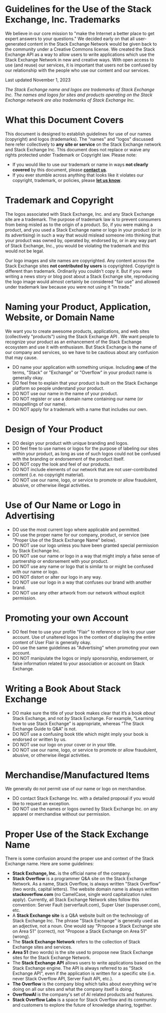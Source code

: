 Guidelines for the Use of the Stack Exchange, Inc. Trademarks
=============================================================

We believe in our core mission to "make the Internet a better place to get expert answers to your questions." We decided early on that all user-generated content in the Stack Exchange Network would be given back to the community under a Creative Commons license. We created the Stack Exchange API as a way to allow users to write applications which use the Stack Exchange Network in new and creative ways. With open access to use (and reuse) our services, it is important that users not be confused by our relationship with the people who use our content and our services.

Last updated November 1, 2023

_The Stack Exchange name and logos are trademarks of Stack Exchange Inc. The names and logos for sites and products operating on the Stack Exchange network are also trademarks of Stack Exchange Inc._

What this Document Covers
=========================

This document is designed to establish guidelines for use of our names (copyright) and logos (trademarks). The "names" and "logos" discussed here refer collectively to **any** **site or service** on the Stack Exchange network and Stack Exchange Inc. This document does not replace or waive any rights protected under Trademark or Copyright law. Please note:

*   If you would like to use our trademark or name in ways **not clearly covered** by this document, please [**contact us**](mailto:team@stackexchange.com).
*   If you ever stumble across anything that looks like it violates our copyright, trademark, or policies, please [**let us know**](mailto:team@stackexchange.com).

Trademark and Copyright
=======================

The logos associated with Stack Exchange, Inc. and any Stack Exchange site are a trademark. The purpose of trademark law is to prevent consumers from being misled as to the origin of a product. So, if you were making a product, and you used a Stack Exchange name or logo in your product (or in its advertising) in such a way that would mislead someone into thinking that your product was owned by, operated by, endorsed by, or in any way part of Stack Exchange, Inc., you would be violating the trademark and this would not be legal.

Our logo images and site names are copyrighted. Any content across the Stack Exchange sites **not contributed by users** is copyrighted. Copyright is different than trademark. Ordinarily you couldn't copy it. But if you were writing a news story or blog post about a Stack Exchange site, reproducing the logo image would almost certainly be considered "fair use" and allowed under trademark law because you were not using it "in trade."

Naming your Product, Application, Website, or Domain Name
=========================================================

We want you to create awesome products, applications, and web sites (collectively "products") using the Stack Exchange API . We want people to recognize your product as an enhancement of the Stack Exchange ecosystem and use it with enthusiasm. But Stack Exchange is the name of our company and services, so we have to be cautious about any confusion that may cause.

*   DO name your application with something unique. Including **one** of the terms, "Stack" or "Exchange" or "Overflow" in your product name is generally okay.
*   DO feel free to explain that your product is built on the Stack Exchange platform so people understand your product.
*   DO NOT use our name in the name of your product.
*   DO NOT register or use a domain name containing our name (or misspellings of our name).
*   DO NOT apply for a trademark with a name that includes our own.

Design of Your Product
======================

*   DO design your product with unique branding and logos.
*   DO feel free to use names or logos for the purpose of labeling our sites within your product, as long as use of such logos could not be confused with the branding or endorsement of the product itself.
*   DO NOT copy the look and feel of our products.
*   DO NOT include elements of our network that are not user-contributed content (i.e. no copyright material).
*   DO NOT use our name, logo, or service to promote or allow fraudulent, abusive, or otherwise illegal activities.

Use of Our Name or Logo in Advertising
======================================

*   DO use the most current logo where applicable and permitted.
*   DO use the proper name for our company, product, or service (see "Proper Use of the Stack Exchange Name" below).
*   DO NOT use our logo unless you have been granted special permission by Stack Exchange Inc.
*   DO NOT use our name or logo in a way that might imply a false sense of partnership or endorsement with your product.
*   DO NOT use any name or logo that is similar to or might be confused with our name or logo.
*   DO NOT distort or alter our logo in any way.
*   DO NOT use our logo in a way that confuses our brand with another brand.
*   DO NOT use any other artwork from our network without explicit permission.

Promoting your own Account
==========================

*   DO feel free to use your profile "Flair" to reference or link to your user account. Use of unaltered logos in the context of displaying the entire content of User Flair is generally okay.
*   DO use the same guidelines as "Advertising" when promoting your own account.
*   DO NOT manipulate the logos or imply sponsorship, endorsement, or false information related to your association or account on Stack Exchange.

Writing a Book About Stack Exchange
===================================

*   DO make sure the title of your book makes clear that it’s a book _about_ Stack Exchange, and not _by_ Stack Exchange. For example, “Learning how to use Stack Exchange” is appropriate, whereas “The Stack Exchange Guide to Q&A" is not.
*   DO NOT use a confusing book title which might imply your book is endorsed or written by us.
*   DO NOT use our logo on your cover or in your title.
*   DO NOT use our name, logo, or service to promote or allow fraudulent, abusive, or otherwise illegal activities.

Merchandise/Manufactured Items
==============================

We generally do not permit use of our name or logo on merchandise.

*   DO contact Stack Exchange Inc. with a detailed proposal if you would like to request an exception.
*   DO NOT use the names or logos owned by Stack Exchange Inc. on any apparel or merchandise without our permission.

Proper Use of the Stack Exchange Name
=====================================

There is some confusion around the proper use and context of the Stack Exchange name. Here are some guidelines:

*   **Stack Exchange, Inc.** is the official name of the company.
*   **Stack Overflow** is a programmer Q&A site on the Stack Exchange Network. As a name, Stack Overflow, is always written "Stack Overflow" (two words, capital letters). The website domain name is always written **stackoverflow.com** (no CamelCase, single word capitalization rules apply). Currently, all Stack Exchange Network sites follow this convention: Server Fault (serverfault.com), Super User (superuser.com), etc.
*   A **Stack Exchange site** is a Q&A website built on the technology of Stack Exchange Inc. The phrase "Stack Exchange" is generally used as an adjective, not a noun. One would say "Propose a Stack Exchange site on Area 51" (correct), not "Propose a Stack Exchange on Area 51" (wrong).
*   The **Stack Exchange Network** refers to the collection of Stack Exchange sites and services.
*   **Area 51** (two words) is the site used to propose new Stack Exchange sites for the Stack Exchange Network.
*   The **Stack Exchange API** allows users to write applications based on the Stack Exchange engine. The API is always referred to as "Stack Exchange API", even if the application is written for a specific site (i.e. never Stack Overflow API, Server Fault API, etc.).
*   **The Overflow** is the company blog which talks about everything we're doing on all our sites and what the company itself is doing.
*   **OverflowAI** is the company's set of AI related products and features.
*   **Stack Overflow Labs** is a space for Stack Overflow and its community and customers to explore the future of knowledge sharing, together.